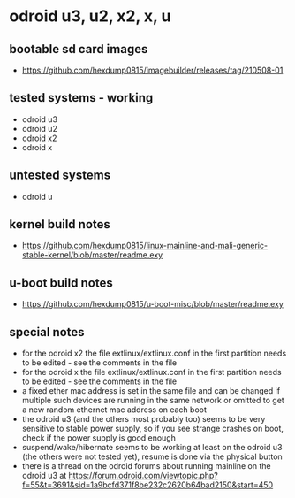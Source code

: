 # odroid u3, u2, x2, x, u

## bootable sd card images

- https://github.com/hexdump0815/imagebuilder/releases/tag/210508-01

## tested systems - working

- odroid u3
- odroid u2
- odroid x2
- odroid x

## untested systems

- odroid u

## kernel build notes

- https://github.com/hexdump0815/linux-mainline-and-mali-generic-stable-kernel/blob/master/readme.exy

## u-boot build notes

- https://github.com/hexdump0815/u-boot-misc/blob/master/readme.exy

## special notes

- for the odroid x2 the file extlinux/extlinux.conf in the first partition needs to be edited - see the comments in the file
- for the odroid x the file extlinux/extlinux.conf in the first partition needs to be edited - see the comments in the file
- a fixed ether mac address is set in the same file and can be changed if multiple such devices are running in the same network or omitted to get a new random ethernet mac address on each boot
- the odroid u3 (and the others most probably too) seems to be very sensitive to stable power supply, so if you see strange crashes on boot, check if the power supply is good enough
- suspend/wake/hibernate seems to be working at least on the odroid u3 (the others were not tested yet), resume is done via the physical button
- there is a thread on the odroid forums about running mainline on the odroid u3 at https://forum.odroid.com/viewtopic.php?f=55&t=3691&sid=1a9bcfd371f8be232c2620b64bad2150&start=450

